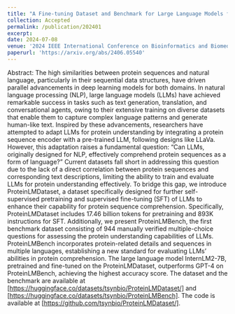 ```yaml
---
title: "A Fine-tuning Dataset and Benchmark for Large Language Models for Protein Understanding"
collection: Accepted
permalink: /publication/202401
excerpt: 
date: 2024-07-08
venue: '2024 IEEE International Conference on Bioinformatics and Biomedicine (BIBM 2024)'
paperurl: 'https://arxiv.org/abs/2406.05540'
---
```


Abstract: The high similarities between protein sequences and natural language, particularly in their sequential data structures, have driven parallel advancements in deep learning models for both domains. In natural language processing (NLP), large language models (LLMs) have achieved remarkable success in tasks such as text generation, translation, and conversational agents, owing to their extensive training on diverse datasets that enable them to capture complex language patterns and generate human-like text. Inspired by these advancements, researchers have attempted to adapt LLMs for protein understanding by integrating a protein sequence encoder with a pre-trained LLM, following designs like LLaVa. However, this adaptation raises a fundamental question: “Can LLMs, originally designed for NLP, effectively comprehend protein sequences as a form of language?” Current datasets fall short in addressing this question due to the lack of a direct correlation between protein sequences and corresponding text descriptions, limiting the ability to train and evaluate LLMs for protein understanding effectively. To bridge this gap, we introduce ProteinLMDataset, a dataset specifically designed for further self-supervised pretraining and supervised fine-tuning (SFT) of LLMs to enhance their capability for protein sequence comprehension. Specifically, ProteinLMDataset includes 17.46 billion tokens for pretraining and 893K instructions for SFT. Additionally, we present ProteinLMBench, the first benchmark dataset consisting of 944 manually verified multiple-choice questions for assessing the protein understanding capabilities of LLMs. ProteinLMBench incorporates protein-related details and sequences in multiple languages, establishing a new standard for evaluating LLMs’ abilities in protein comprehension. The large language model InternLM2-7B, pretrained and fine-tuned on the ProteinLMDataset, outperforms GPT-4 on ProteinLMBench, achieving the highest accuracy score. The dataset and the benchmark are available at [https://huggingface.co/datasets/tsynbio/ProteinLMDataset/] and [https://huggingface.co/datasets/tsynbio/ProteinLMBench]. The code is available at [https://github.com/tsynbio/ProteinLMDataset/].
